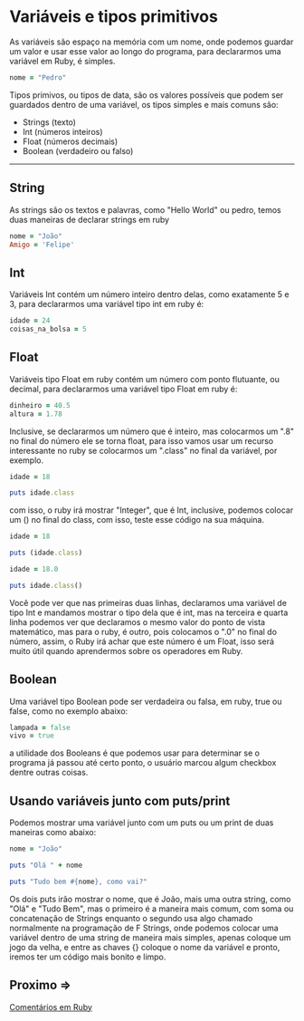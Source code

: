# Variáveis e tipos primitivos

As variáveis são espaço na memória com um nome, onde podemos guardar um valor e usar esse valor ao longo do programa, para declararmos uma variável em Ruby, é simples.

```ruby
nome = "Pedro"
```

Tipos primivos, ou tipos de data, são os valores possíveis que podem ser guardados dentro de uma variável, os tipos simples e mais comuns são:

- Strings (texto)
- Int (números inteiros)
- Float (números decimais)
- Boolean (verdadeiro ou falso)

---

## String

As strings são os textos e palavras, como "Hello World" ou pedro, temos duas maneiras de declarar strings em ruby

```ruby
nome = "João"
Amigo = 'Felipe'
```

## Int

Variáveis Int contém um número inteiro dentro delas, como exatamente 5 e 3, para declararmos uma variável tipo int em ruby é:

```ruby
idade = 24
coisas_na_bolsa = 5
```

## Float

Variáveis tipo Float em ruby contém um número com ponto flutuante, ou decimal, para declararmos uma variável tipo Float em ruby é:

```ruby
dinheiro = 40.5
altura = 1.78
```

Inclusive, se declararmos um número que é inteiro, mas colocarmos um ".8" no final do número ele se torna float, para isso vamos usar um recurso interessante no ruby se colocarmos um ".class" no final da variável, por exemplo.

```ruby
idade = 18

puts idade.class
```

com isso, o ruby irá mostrar "Integer", que é Int, inclusive, podemos colocar um () no final do class, com isso, teste esse código na sua máquina.

```ruby
idade = 18

puts (idade.class)

idade = 18.0

puts idade.class()
```

Você pode ver que nas primeiras duas linhas, declaramos uma variável de tipo Int e mandamos mostrar o tipo dela que é int, mas na terceira e quarta linha podemos ver que declaramos o mesmo valor do ponto de vista matemático, mas para o ruby, é outro, pois colocamos o ".0" no final do número, assim, o Ruby irá achar que este número é um Float, isso será muito útil quando aprendermos sobre os operadores em Ruby.

## Boolean 

Uma variável tipo Boolean pode ser verdadeira ou falsa, em ruby, true ou false, como no exemplo abaixo:

```ruby
lampada = false
vivo = true
```

a utilidade dos Booleans é que podemos usar para determinar se o programa já passou até certo ponto, o usuário marcou algum checkbox dentre outras coisas.

## Usando variáveis junto com puts/print

Podemos mostrar uma variável junto com um puts ou um print de duas maneiras como abaixo:

```ruby
nome = "João"

puts "Olá " + nome

puts "Tudo bem #{nome}, como vai?"
```

Os dois puts irão mostrar o nome, que é João, mais uma outra string, como "Olá" e "Tudo Bem", mas o primeiro é a maneira mais comum, com soma ou concatenação de Strings enquanto o segundo usa algo chamado normalmente na programação de F Strings, onde podemos colocar uma variável dentro de uma string de maneira mais simples, apenas coloque um jogo da velha, e entre as chaves {} coloque o nome da variável e pronto, iremos ter um código mais bonito e limpo.

## Proximo =>

[Comentários em Ruby](../comentarios/README.md)
